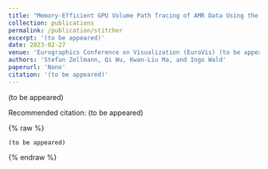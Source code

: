 ```yaml
---
title: "Memory-Efficient GPU Volume Path Tracing of AMR Data Using the Dual Mesh"
collection: publications
permalink: /publication/stitcher
excerpt: '(to be appeared)'
date: 2023-02-27
venue: 'Eurographics Conference on Visualization (EuroVis) (to be appeared)'
authors: 'Stefan Zellmann, Qi Wu, Kwan-Liu Ma, and Ingo Wald'
paperurl: 'None'
citation: '(to be appeared)'
---
```

(to be appeared)

Recommended citation: (to be appeared)

{% raw %}
```
(to be appeared)
```
{% endraw %}
